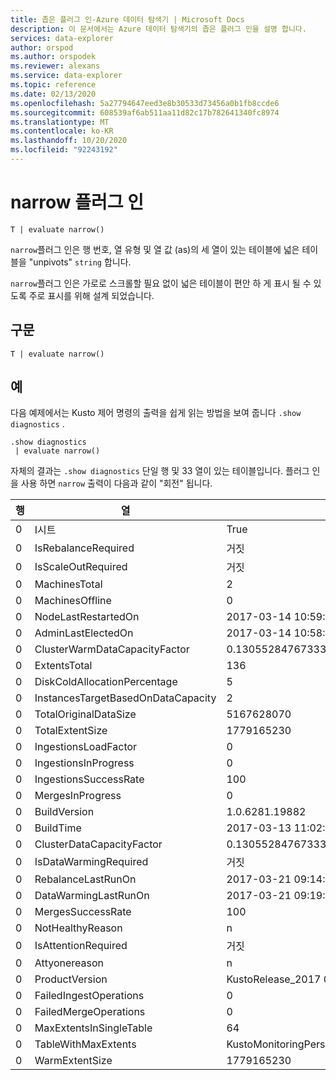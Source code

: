 ```yaml
---
title: 좁은 플러그 인-Azure 데이터 탐색기 | Microsoft Docs
description: 이 문서에서는 Azure 데이터 탐색기의 좁은 플러그 인을 설명 합니다.
services: data-explorer
author: orspod
ms.author: orspodek
ms.reviewer: alexans
ms.service: data-explorer
ms.topic: reference
ms.date: 02/13/2020
ms.openlocfilehash: 5a27794647eed3e8b30533d73456a0b1fb8ccde6
ms.sourcegitcommit: 608539af6ab511aa11d82c17b782641340fc8974
ms.translationtype: MT
ms.contentlocale: ko-KR
ms.lasthandoff: 10/20/2020
ms.locfileid: "92243192"
---
```

# <a name="narrow-plugin"></a>narrow 플러그 인

```kusto
T | evaluate narrow()
```

`narrow`플러그 인은 행 번호, 열 유형 및 열 값 (as)의 세 열이 있는 테이블에 넓은 테이블을 "unpivots" `string` 합니다.

`narrow`플러그 인은 가로로 스크롤할 필요 없이 넓은 테이블이 편안 하 게 표시 될 수 있도록 주로 표시를 위해 설계 되었습니다.

## <a name="syntax"></a>구문

`T | evaluate narrow()`

## <a name="examples"></a>예

다음 예제에서는 Kusto 제어 명령의 출력을 쉽게 읽는 방법을 보여 줍니다 `.show diagnostics` .

```kusto
.show diagnostics
 | evaluate narrow()
```

자체의 결과는 `.show diagnostics` 단일 행 및 33 열이 있는 테이블입니다. 플러그 인을 사용 하면 `narrow` 출력이 다음과 같이 "회전" 됩니다.

행  | 열                              | 값
-----|-------------------------------------|-----------------------------
0    | I시트                           | True
0    | IsRebalanceRequired                 | 거짓
0    | IsScaleOutRequired                  | 거짓
0    | MachinesTotal                       | 2
0    | MachinesOffline                     | 0
0    | NodeLastRestartedOn                 | 2017-03-14 10:59:18.9263023
0    | AdminLastElectedOn                  | 2017-03-14 10:58:41.6741934
0    | ClusterWarmDataCapacityFactor       | 0.130552847673333
0    | ExtentsTotal                        | 136
0    | DiskColdAllocationPercentage        | 5
0    | InstancesTargetBasedOnDataCapacity  | 2
0    | TotalOriginalDataSize               | 5167628070
0    | TotalExtentSize                     | 1779165230
0    | IngestionsLoadFactor                | 0
0    | IngestionsInProgress                | 0
0    | IngestionsSuccessRate               | 100
0    | MergesInProgress                    | 0
0    | BuildVersion                        | 1.0.6281.19882
0    | BuildTime                           | 2017-03-13 11:02:44.0000000
0    | ClusterDataCapacityFactor           | 0.130552847673333
0    | IsDataWarmingRequired               | 거짓
0    | RebalanceLastRunOn                  | 2017-03-21 09:14:53.8523455
0    | DataWarmingLastRunOn                | 2017-03-21 09:19:54.1438800
0    | MergesSuccessRate                   | 100
0    | NotHealthyReason                    | n
0    | IsAttentionRequired                 | 거짓
0    | Attyonereason             | n
0    | ProductVersion                      | KustoRelease_2017 03.13.2
0    | FailedIngestOperations              | 0
0    | FailedMergeOperations               | 0
0    | MaxExtentsInSingleTable             | 64
0    | TableWithMaxExtents                 | KustoMonitoringPersistentDatabase.KustoMonitoringTable
0    | WarmExtentSize                      | 1779165230
